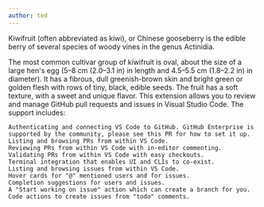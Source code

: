 ```yaml
---
author: ted
---
```

Kiwifruit (often abbreviated as kiwi), or Chinese gooseberry is the edible
berry of several species of woody vines in the genus Actinidia.

The most common cultivar group of kiwifruit is oval, about the size of a large
hen's egg (5–8 cm (2.0–3.1 in) in length and 4.5–5.5 cm (1.8–2.2 in) in
diameter). It has a fibrous, dull greenish-brown skin and bright green or
golden flesh with rows of tiny, black, edible seeds. The fruit has a soft
texture, with a sweet and unique flavor.
This extension allows you to review and manage GitHub pull requests and issues in Visual Studio Code. The support includes:

    Authenticating and connecting VS Code to GitHub. GitHub Enterprise is supported by the community, please see this PR for how to set it up.
    Listing and browsing PRs from within VS Code.
    Reviewing PRs from within VS Code with in-editor commenting.
    Validating PRs from within VS Code with easy checkouts.
    Terminal integration that enables UI and CLIs to co-exist.
    Listing and browsing issues from within VS Code.
    Hover cards for "@" mentioned users and for issues.
    Completion suggestions for users and issues.
    A "Start working on issue" action which can create a branch for you.
    Code actions to create issues from "todo" comments.
